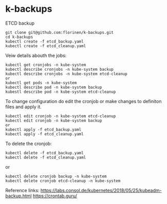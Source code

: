 # k-backups
ETCD backup 

```
git clone git@github.com:florinen/k-backups.git
cd k-backups
kubectl create -f etcd_backup.yaml
kubectl create -f etcd_cleanup.yaml
```
Veiw details abouth the jobs:
```
kubectl get cronjobs -n kube-system
kubectl describe cronjobs -n kube-system backup
kubectl describe cronjobs -n kube-system etcd-cleanup
or
kubectl get pods -n kube-system
kubectl describe pod -n kube-system backup
kubestl describe pod -n kube-system etcd-cleanup
```

To change configuration do edit the cronjob or make changes to definiton files and apply it.
```
kubectl edit cronjob -n kube-system etcd-cleanup
kubectl edit cronjob -n kube-system backup
or
kubectl apply -f etcd_backup.yaml
kubectl apply -f etcd_cleanup.yaml
```
To delete the cronjob:
```
kubectl delete -f etcd_backup.yaml
kubectl delete -f etcd_cleanup.yaml
```
or
```
kubectl delete cronjob backup -n kube-system
kubectl delete cronjob etcd-cleanup -n kube-system
```


Reference links:
https://labs.consol.de/kubernetes/2018/05/25/kubeadm-backup.html
https://crontab.guru/